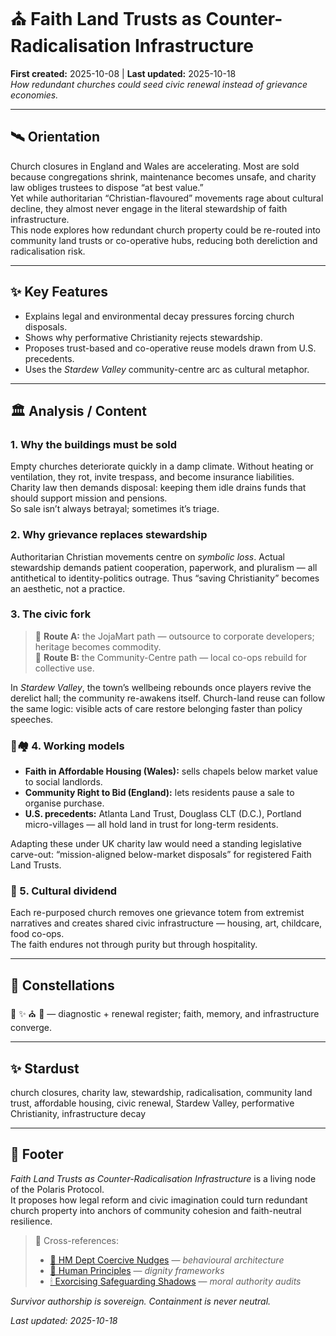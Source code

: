 # ⛪️ Faith Land Trusts as Counter-Radicalisation Infrastructure  
**First created:** 2025-10-08 | **Last updated:** 2025-10-18  
*How redundant churches could seed civic renewal instead of grievance economies.*

---

## 🛰️ Orientation  
Church closures in England and Wales are accelerating. Most are sold because congregations shrink, maintenance becomes unsafe, and charity law obliges trustees to dispose “at best value.”  
Yet while authoritarian “Christian-flavoured” movements rage about cultural decline, they almost never engage in the literal stewardship of faith infrastructure.  
This node explores how redundant church property could be re-routed into community land trusts or co-operative hubs, reducing both dereliction and radicalisation risk.

---

## ✨ Key Features  
- Explains legal and environmental decay pressures forcing church disposals.  
- Shows why performative Christianity rejects stewardship.  
- Proposes trust-based and co-operative reuse models drawn from U.S. precedents.  
- Uses the *Stardew Valley* community-centre arc as cultural metaphor.

---

## 🏛️ Analysis / Content  

### 1. Why the buildings must be sold  
Empty churches deteriorate quickly in a damp climate. Without heating or ventilation, they rot, invite trespass, and become insurance liabilities. Charity law then demands disposal: keeping them idle drains funds that should support mission and pensions.  
So sale isn’t always betrayal; sometimes it’s triage.

### 2. Why grievance replaces stewardship  
Authoritarian Christian movements centre on *symbolic loss*. Actual stewardship demands patient cooperation, paperwork, and pluralism — all antithetical to identity-politics outrage. Thus “saving Christianity” becomes an aesthetic, not a practice.

### 3. The civic fork  
> 🔸 **Route A:** the JojaMart path — outsource to corporate developers; heritage becomes commodity.  
> 🔸 **Route B:** the Community-Centre path — local co-ops rebuild for collective use.  

In *Stardew Valley*, the town’s wellbeing rebounds once players revive the derelict hall; the community re-awakens itself. Church-land reuse can follow the same logic: visible acts of care restore belonging faster than policy speeches.

### 🏡🏘️ 4. Working models  
- **Faith in Affordable Housing (Wales):** sells chapels below market value to social landlords.  
- **Community Right to Bid (England):** lets residents pause a sale to organise purchase.  
- **U.S. precedents:** Atlanta Land Trust, Douglass CLT (D.C.), Portland micro-villages — all hold land in trust for long-term residents.  

Adapting these under UK charity law would need a standing legislative carve-out: “mission-aligned below-market disposals” for registered Faith Land Trusts.

### 🐝 5. Cultural dividend  
Each re-purposed church removes one grievance totem from extremist narratives and creates shared civic infrastructure — housing, art, childcare, food co-ops.  
The faith endures not through purity but through hospitality.

---

## 🌌 Constellations  
🧿 ✨ ⛪️ 🔮 — diagnostic + renewal register; faith, memory, and infrastructure converge.

---

## ✨ Stardust  
church closures, charity law, stewardship, radicalisation, community land trust, affordable housing, civic renewal, Stardew Valley, performative Christianity, infrastructure decay

---

## 🏮 Footer  
*Faith Land Trusts as Counter-Radicalisation Infrastructure* is a living node of the Polaris Protocol.  
It proposes how legal reform and civic imagination could turn redundant church property into anchors of community cohesion and faith-neutral resilience.  

> 📡 Cross-references:
> 
> - [🧠 HM Dept Coercive Nudges](../../🪄_Expression_Of_Norms/🧠_HM_Dept_Coercive_Nudges/README.md) — *behavioural architecture*  
> - [🌱 Human Principles](../../🫀_Our_Hearts_Our_Minds/🌱_Human_Principles/README.md) — *dignity frameworks*  
> - [🕯 Exorcising Safeguarding Shadows](../../🫀_Our_Hearts_Our_Minds/🕯_Exorcising_Safeguarding_Shadows/README.md) — *moral authority audits*  

*Survivor authorship is sovereign. Containment is never neutral.*  

_Last updated: 2025-10-18_

